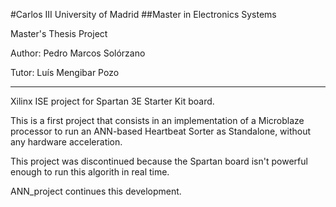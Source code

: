 #Carlos III University of Madrid
##Master in Electronics Systems

Master's Thesis Project

Author: Pedro Marcos Solórzano

Tutor: Luís Mengibar Pozo

---------------------------------------------------------------

Xilinx ISE project for Spartan 3E Starter Kit board.

This is a first project that consists in an implementation of a Microblaze processor to run an ANN-based Heartbeat Sorter as Standalone,
without any hardware acceleration.

This project was discontinued because the Spartan board isn't powerful enough to run this algorith in real time.

ANN_project continues this development.
